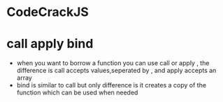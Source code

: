 # CodeCrackJS

# call apply bind
 - when you want to borrow a function you can use call or apply , the difference is call accepts values,seperated by , and apply accepts an array
  - bind is similar to call but only difference is it creates a copy of the function which can be used when needed
